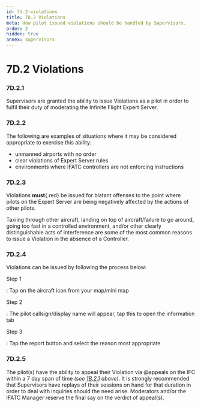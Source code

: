 ```yaml
---
id: 7d.2-violations
title: 7D.2 Violations
meta: How pilot issued violations should be handled by Supervisors.
order: 2
hidden: true
annex: supervisors
---
```


# 7D.2 Violations



### 7D.2.1

Supervisors are granted the ability to issue Violations as a pilot in order to fulfil their duty of moderating the Infinite Flight Expert Server.	



### 7D.2.2

The following are examples of situations where it may be considered appropriate to exercise this ability:

- unmanned airports with no order
- clear violations of Expert Server rules
- environments where IFATC controllers are not enforcing instructions



### 7D.2.3

Violations **must**{.red} be issued for blatant offenses to the point where pilots on the Expert Server are being negatively affected by the actions of other pilots.		

Taxiing through other aircraft, landing on top of aircraft/failure to go around, going too fast in a controlled environment, and/or other clearly distinguishable acts of interference are some of the most common reasons to issue a Violation in the absence of a Controller. 



### 7D.2.4

Violations can be issued by following the process below:



Step 1

: Tap on the aircraft icon from your map/mini map



Step 2

: The pilot callsign/display name will appear, tap this to open the information tab



Step 3

: Tap the report button and select the reason most appropriate



### 7D.2.5

The pilot(s) have the ability to appeal their Violation via @appeals on the IFC within a 7 day span of time *(see [1B.2.1](/guide/atc-manual/1b.-violations/1b.2-incident-resolution-procedure#1b.2.1) above)*. It is strongly recommended that Supervisors have replays of their sessions on hand for that duration in order to deal with inquiries should the need arise. Moderators and/or the IFATC Manager reserve the final say on the verdict of appeal(s). 